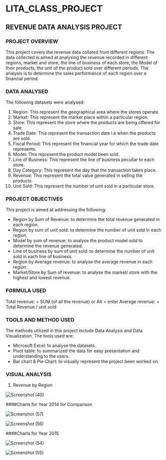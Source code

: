 # LITA_CLASS_PROJECT

## REVENUE DATA ANALYSIS PROJECT

### PROJECT OVERVIEW
This project covers the revenue data collated from different regions. The data collected is aimed at analysing the revenue recorded in different regions, market and store, the line of business of each store, the Model of their products, the unit of the product sold over different periods. The analysis is to determine the sales performance of each region over a financial period.

### DATA ANALYSED
The following datasets were analysed:
1. Region: This represent the geographical area where the stores operate.
2. Market: This represent the market place within a particular region.
3. Store: This represent the store where the products are being offered for sale.
4. Trade Date: This represent the transaction date i.e when the products are sold.
5. Fiscal Period: This represent the financial year for which the trade date represents.
6. Model: This represent the product model been sold.
7. Line of Business: This represent the line of business peculiar to each store.
8. Day Category: This represent the day that the transaction takes place.
9. Revenue: This represent the total value generated in selling the products.
10. Unit Sold: This represent the number of unit sold in a particular store.

### PROJECT OBJECTIVES
This project is aimed at addressing the following:
- Region by Sum of Revenue: to determine the total revenue generated in each region.
- Region by sum of unit sold: to determine the number of unit sold in each region.
- Model by sum of revenue: to analyse the product model sold to determine the revenue generated.
- Line of business by sum of unit sold: to determine the number of unit sold in each line of business.
- Region by Average revenue: to analyse the average revenue in each region.
- Market/Store by Sum of revenue: to analyse the market/ store with the highest and lowest revenue.

### FORMULA USED
Total revenue: = SUM (of all the revenue) or Alt = enter
Average revenue: = Total Revenue / unit sold

### TOOLS AND METHOD USED
The methods utilized in this project include Data Analysis and Data Visualization.
The tools used are:
- Microsoft Excel: to analyse the datasets.
- Pivot table: to summarized the data for easy presentation and understanding to the users.
- Bar chart & Pie Chart: to visually represent the project been worked on.

### VISUAL ANALYSIS
1. Revenue by Region

![Screenshot (40)](https://github.com/user-attachments/assets/ae0e563f-f721-4219-bb29-4539e1a3dfb7)

####Charts for Year 2014 for Comparison

![Screenshot (57)](https://github.com/user-attachments/assets/8bf562e5-ac24-416d-9f8c-f6362920312f)

![Screenshot (56)](https://github.com/user-attachments/assets/267652dd-cfbc-45e3-8e5a-ce93b32c01f8)

####Charts for Year 2015

![Screenshot (54)](https://github.com/user-attachments/assets/5c4e017b-314b-43d2-a4c5-10b7117fad6c)

![Screenshot (55)](https://github.com/user-attachments/assets/982d6f2a-656a-4489-aabf-c2291dd51153)



